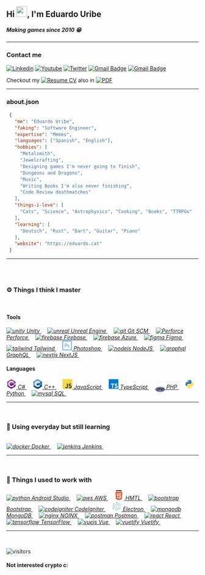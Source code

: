 ## Hi <img src="https://media.giphy.com/media/hvRJCLFzcasrR4ia7z/giphy.gif" width="28px" height="28px">, I'm **Eduardo Uribe**

##### Making games since 2010 😁 

---

### Contact me

[![Linkedin](https://img.shields.io/badge/-EduardoU24-0072b1?style=flat-square&logo=Linkedin&logoColor=white&text=000&link=https://www.linkedin.com/in/eduardou24)](https://www.linkedin.com/in/eduardou24)
[![Youtube](https://img.shields.io/badge/-@EduardoU24-FF0000?style=flat-square&logo=Youtube&logoColor=white&link=https://www.youtube.com/@EduardoU24)](https://www.youtube.com/@EduardoU24)
[![Twitter](https://img.shields.io/badge/-@EduardoU24-00acee?style=flat-square&logo=Twitter&logoColor=white&link=https://www.twitter.com/EduardoU24)](https://www.twitter.com/EduardoU24)
[![Gmail Badge](https://img.shields.io/badge/-eduardo.u24@gmail.com-c14438?style=flat-square&logo=Gmail&logoColor=white&link=mailto:eduardo.u24@gmail.com)](mailto:eduardo.u24@gmail.com)
[![Gmail Badge](https://img.shields.io/badge/-hi@eduardo.cat-c14438?style=flat-square&logo=Gmail&logoColor=white&link=mailto:eduardo.u24@gmail.com)](mailto:hi@eduardo.cat)

Checkout my [![Resume CV](https://img.shields.io/badge/-Resume%20CV-8e44ad?style=flat-square&logo=dungeonsanddragons&logoColor=white&link=https://docs.google.com/document/d/139ZDwsaOpqCVDDUs2jRl-Vc0aXCfwtuZc7IG8tNJRQo/view)](https://docs.google.com/document/d/139ZDwsaOpqCVDDUs2jRl-Vc0aXCfwtuZc7IG8tNJRQo/view) also in [![PDF](https://img.shields.io/badge/-PDF-8e44ad?style=flat-square&logo=dungeonsanddragons&logoColor=white&link=https://github.com/EduardoU24/EduardoU24/blob/main/Eduardo%20Uribe%20-%20Game%20Developer.pdf)](https://github.com/EduardoU24/EduardoU24/blob/main/Eduardo%20Uribe%20-%20Game%20Developer.pdf)


---

### about.json
 ```json
  {
    "me": "Eduardo Uribe",
    "faking": "Software Engineer",
    "expertise": "Memes",
    "languages": ["Spanish", "English"],
    "hobbies": [
      "Metalsmith",
      "Jewelcrafting",
      "Designing games I'm never going to finish",
      "Dungeons and Dragons",
      "Music",
      "Writing Books I'm also never finishing",
      "Code Review deathmatches"
    ],
    "things-i-love": [
      "Cats", "Science", "Astrophysics", "Cooking", "Books", "TTRPGs"
    ],
    "learning": [
      "Deutsch", "Rust", "Dart", "Guitar", "Piano"
    ],
    "website": "https://eduardo.cat"
  }
 ```

---

<br />
<br />

### ⚙️ Things I think I master

<br />

#### Tools

<cite>
  <a href="https://unity.com/" target="_blank">
    <img width="26px" height="26px" src="https://www.vectorlogo.zone/logos/unity3d/unity3d-icon.svg" alt="unity"/>
    Unity
  </a> 
</cite> &nbsp;  &nbsp; 
<cite>
  <a href="https://unrealengine.com/" target="_blank">
    <img width="26px" height="26px" src="https://raw.githubusercontent.com/kenangundogan/fontisto/036b7eca71aab1bef8e6a0518f7329f13ed62f6b/icons/svg/brand/unreal-engine.svg" alt="unreal"/>
    Unreal Engine
  </a>
</cite> &nbsp;  &nbsp; 
<cite>
  <a href="https://git-scm.com/" target="_blank">
    <img width="26px" height="26px" src="https://www.vectorlogo.zone/logos/git-scm/git-scm-icon.svg" alt="git"/>
    Git SCM
  </a> 
</cite> &nbsp;  &nbsp; 
<cite>
  <a href="https://www.perforce.com/" target="_blank">
    <img width="26px" height="26px" src="https://www.vectorlogo.zone/logos/perforce/perforce-icon.svg" alt="Perforce"/>
    Perforce
  </a>
</cite> &nbsp;  &nbsp; 
<cite>
  <a href="https://firebase.google.com/" target="_blank"> 
    <img width="26px" height="26px" src="https://www.vectorlogo.zone/logos/firebase/firebase-icon.svg" alt="firebase"/>
    Firebase
  </a>
</cite> &nbsp;  &nbsp; 
<cite>
  <a href="https://firebase.google.com/" target="_blank"> 
    <img width="26px" height="26px" src="https://www.vectorlogo.zone/logos/microsoft_azure/microsoft_azure-icon.svg" alt="firebase"/>
    Azure
  </a>
</cite> &nbsp;  &nbsp; 
<cite>
  <a href="https://www.figma.com/" target="_blank">
    <img width="26px" height="26px" src="https://www.vectorlogo.zone/logos/figma/figma-icon.svg" alt="figma"/>
    Figma
  </a> 
</cite> &nbsp;  &nbsp; 

<cite>
  <a href="https://tailwindcss.com/" target="_blank">
    <img width="26px" height="26px" src="https://www.vectorlogo.zone/logos/tailwindcss/tailwindcss-icon.svg" alt="tailwind"/>
    Tailwind
  </a> 
</cite> &nbsp;  &nbsp; 
<cite>
  <a href="https://www.photoshop.com/en" target="_blank">
    <img width="26px" height="26px" src="https://raw.githubusercontent.com/devicons/devicon/master/icons/photoshop/photoshop-line.svg" alt="photoshop"/> 
    Photoshop
  </a>
</cite> &nbsp;  &nbsp; 
<cite>
  <a href="https://nodejs.org" target="_blank">
    <img width="26px" height="26px" src="https://www.vectorlogo.zone/logos/nodejs/nodejs-icon.svg" alt="nodejs"/>
    NodeJS
  </a> 
</cite> &nbsp;  &nbsp; 
<cite>
  <a href="https://graphql.org" target="_blank"> 
    <img width="26px" height="26px" src="https://www.vectorlogo.zone/logos/graphql/graphql-icon.svg" alt="graphql"/> 
    GraphQL
  </a> 
</cite> &nbsp;  &nbsp; 
<cite>
  <a href="https://nextjs.org/" target="_blank">
    <img width="26px" height="26px" src="https://cdn.worldvectorlogo.com/logos/next-js.svg" alt="nextjs"/> 
    NextJS
  </a> 
</cite> &nbsp;  &nbsp; 

<br />

#### Languages

<cite>
  <a href="https://learn.microsoft.com/en-us/dotnet/csharp/" target="_blank">
    <img width="26px" height="26px" src="https://raw.githubusercontent.com/devicons/devicon/master/icons/csharp/csharp-original.svg" alt="csharp"/>
    C#
  </a> 
</cite> &nbsp;  &nbsp; 
<cite>
  <a href="https://cplusplus.com/" target="_blank">
    <img width="26px" height="26px" src="https://raw.githubusercontent.com/devicons/devicon/master/icons/cplusplus/cplusplus-original.svg" alt="cplusplus"/>
    C++
  </a> 
</cite> &nbsp;  &nbsp; 
<cite>
  <a href="https://www.javascript.com/" target="_blank">
    <img width="26px" height="26px" src="https://raw.githubusercontent.com/github/explore/80688e429a7d4ef2fca1e82350fe8e3517d3494d/topics/javascript/javascript.png">
    JavaScript
  </a>
</cite> &nbsp;  &nbsp; 
<cite>
  <a href="https://www.typescriptlang.org/" target="_blank">
    <img width="26px" height="26px" src="https://raw.githubusercontent.com/devicons/devicon/master/icons/typescript/typescript-original.svg" alt="typescript"/>
    TypeScript
  </a>
</cite> &nbsp;  &nbsp; 
<cite>
  <a href="https://www.php.net" target="_blank"> 
    <img style="margin-bottom:-1em;" width="26px" height="26px" src="https://raw.githubusercontent.com/devicons/devicon/master/icons/php/php-original.svg" alt="php"/>
    PHP
  </a>
</cite> &nbsp;  &nbsp; 
<cite>
  <a href="https://www.mysql.com/" target="_blank">
    <img width="26px" height="26px" src="https://raw.githubusercontent.com/devicons/devicon/master/icons/python/python-original.svg" alt="python"/>
    Python
  </a>
</cite> &nbsp;  &nbsp; 
<cite>
  <a href="https://www.mysql.com/" target="_blank">
    <img width="26px" height="26px" src="https://www.vectorlogo.zone/logos/mysql/mysql-icon.svg" alt="mysql"/>
    SQL
  </a> 
</cite> &nbsp;  &nbsp; 

<br />

---

<br />

### 🔬 Using everyday but still learning

<br />

<cite>
  <a href="https://www.docker.com/" target="_blank">
    <img width="26px" height="26px" src="https://www.vectorlogo.zone/logos/docker/docker-icon.svg" alt="docker"/>
    Docker
  </a> 
</cite> &nbsp;  &nbsp; 
<cite>
  <a href="https://www.jenkins.io" target="_blank"> 
    <img width="26px" height="26px" src="https://www.vectorlogo.zone/logos/jenkins/jenkins-icon.svg" alt="jenkins"/>
    Jenkins
  </a> 
</cite> &nbsp;  &nbsp; 

<br />

---

<br />

### 🧓 Things I used to work with

<cite>
  <a href="https://www.mysql.com/" target="_blank">
    <img width="26px" height="26px" src="https://upload.wikimedia.org/wikipedia/commons/8/8f/Breezeicons-apps-48-android-studio.svg" alt="python"/>
    Android Studio
  </a>
</cite> &nbsp;  &nbsp; 
<cite>
<a href="https://aws.amazon.com" target="_blank">
  <img width="26px" height="26px" src="https://www.vectorlogo.zone/logos/amazon_aws/amazon_aws-icon.svg" alt="aws"/>
  AWS
</a>
</cite> &nbsp;  &nbsp; 
<cite>
  <a href="https://www.mysql.com/" target="_blank">
    <img width="26px" height="26px" src="https://raw.githubusercontent.com/github/explore/80688e429a7d4ef2fca1e82350fe8e3517d3494d/topics/html/html.png" alt="html"/>
    HMTL
  </a> 
</cite> &nbsp;  &nbsp; 
<cite>
<a href="https://getbootstrap.com" target="_blank"> 
  <img width="26px" height="26px" src="https://www.vectorlogo.zone/logos/getbootstrap/getbootstrap-icon.svg" alt="bootstrap"/>
  Bootstrap
</a>
</cite> &nbsp;  &nbsp; 
<cite>
  <a href="https://codeigniter.com" target="_blank">
    <img width="26px" height="26px" src="https://cdn.worldvectorlogo.com/logos/codeigniter.svg" alt="codeigniter"/>
    CodeIgniter
  </a> 
</cite> &nbsp;  &nbsp; 
<cite>
  <a href="https://www.electronjs.org" target="_blank">
    <img width="26px" height="26px" src="https://raw.githubusercontent.com/devicons/devicon/master/icons/electron/electron-original.svg" alt="electron"/> 
    Electron
  </a> 
</cite> &nbsp;  &nbsp; 
<cite>
  <a href="https://www.mongodb.com/" target="_blank">
    <img width="26px" height="26px" src="https://www.vectorlogo.zone/logos/mongodb/mongodb-icon.svg" alt="mongodb"/> 
    MongoDB
  </a>
</cite> &nbsp;  &nbsp; 
<cite>
  <a href="https://www.nginx.com" target="_blank">
    <img width="26px" height="26px" src="https://www.vectorlogo.zone/logos/nginx/nginx-icon.svg" alt="nginx"/> 
    NGINX
  </a> 
</cite> &nbsp;  &nbsp; 
<cite> 
  <a href="https://postman.com" target="_blank"> 
    <img width="26px" height="26px" src="https://www.vectorlogo.zone/logos/getpostman/getpostman-icon.svg" alt="postman"/>
    Postman
  </a> 
</cite> &nbsp;  &nbsp; 
<cite>
  <a href="https://reactjs.org/" target="_blank">
    <img width="26px" height="26px" src="https://www.vectorlogo.zone/logos/reactjs/reactjs-icon.svg" alt="react"/>
    React
  </a> 
</cite> &nbsp;  &nbsp; 
<cite>
  <a href="https://www.tensorflow.org" target="_blank">
    <img width="26px" height="26px" src="https://www.vectorlogo.zone/logos/tensorflow/tensorflow-icon.svg" alt="tensorflow"/> 
    TensorFlow
  </a>
</cite> &nbsp;  &nbsp; 
<cite>
  <a href="https://vuejs.org/" target="_blank">
    <img width="26px" height="26px" src="https://www.vectorlogo.zone/logos/vuejs/vuejs-icon.svg" alt="vuejs"/>
    Vue
  </a> 
</cite> &nbsp;  &nbsp; 
<cite>
  <a href="https://vuetifyjs.com/en/" target="_blank">
    <img width="26px" height="26px" src="https://bestofjs.org/logos/vuetify.svg" alt="vuetify"/>
    Vuetify
  </a>
</cite> &nbsp;  &nbsp; 

<br />

---

<br />

![visitors](https://visitor-badge.glitch.me/badge?page_id=eduardou24)


#### Not interested crypto c: 
